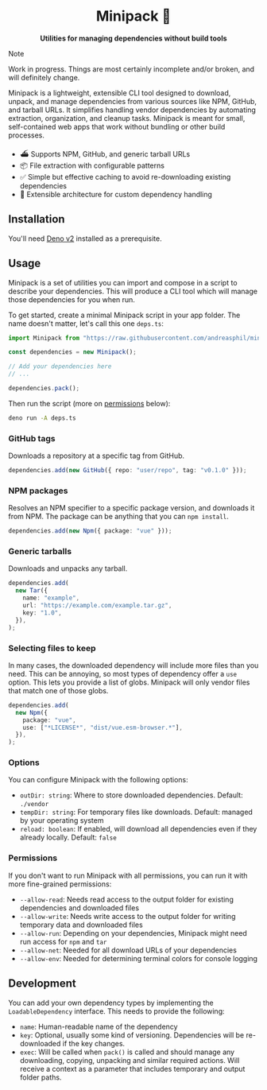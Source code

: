 <h1 align="center">
  Minipack 🦔
</h1>

<p align="center">
  <strong>Utilities for managing dependencies without build tools</strong>
</p>

> [!NOTE]
>
> Work in progress. Things are most certainly incomplete and/or broken, and will
> definitely change.

Minipack is a lightweight, extensible CLI tool designed to download, unpack, and
manage dependencies from various sources like NPM, GitHub, and tarball URLs. It
simplifies handling vendor dependencies by automating extraction, organization,
and cleanup tasks. Minipack is meant for small, self-contained web apps that
work without bundling or other build processes.

- ⛴️ Supports NPM, GitHub, and generic tarball URLs
- 📦 File extraction with configurable patterns
- ✅ Simple but effective caching to avoid re-downloading existing dependencies
- 👷 Extensible architecture for custom dependency handling

## Installation

You'll need [Deno v2](https://deno.com) installed as a prerequisite.

## Usage

Minipack is a set of utilities you can import and compose in a script to
describe your dependencies. This will produce a CLI tool which will manage those
dependencies for you when run.

To get started, create a minimal Minipack script in your app folder. The name
doesn't matter, let's call this one `deps.ts`:

```ts
import Minipack from "https://raw.githubusercontent.com/andreasphil/minipack/refs/heads/main/main.ts";

const dependencies = new Minipack();

// Add your dependencies here
// ...

dependencies.pack();
```

Then run the script (more on [permissions](#permissions) below):

```sh
deno run -A deps.ts
```

### GitHub tags

Downloads a repository at a specific tag from GitHub.

```ts
dependencies.add(new GitHub({ repo: "user/repo", tag: "v0.1.0" }));
```

### NPM packages

Resolves an NPM specifier to a specific package version, and downloads it from
NPM. The package can be anything that you can `npm install`.

```ts
dependencies.add(new Npm({ package: "vue" }));
```

### Generic tarballs

Downloads and unpacks any tarball.

```ts
dependencies.add(
  new Tar({
    name: "example",
    url: "https://example.com/example.tar.gz",
    key: "1.0",
  }),
);
```

### Selecting files to keep

In many cases, the downloaded dependency will include more files than you need.
This can be annoying, so most types of dependency offer a `use` option. This
lets you provide a list of globs. Minipack will only vendor files that match one
of those globs.

```ts
dependencies.add(
  new Npm({
    package: "vue",
    use: ["*LICENSE*", "dist/vue.esm-browser.*"],
  }),
);
```

### Options

You can configure Minipack with the following options:

- `outDir: string`: Where to store downloaded dependencies. Default: `./vendor`
- `tempDir: string`: For temporary files like downloads. Default: managed by
  your operating system
- `reload: boolean`: If enabled, will download all dependencies even if they
  already locally. Default: `false`

### Permissions

If you don't want to run Minipack with all permissions, you can run it with more
fine-grained permissions:

- `--allow-read`: Needs read access to the output folder for existing
  dependencies and downloaded files
- `--allow-write`: Needs write access to the output folder for writing temporary
  data and downloaded files
- `--allow-run`: Depending on your dependencies, Minipack might need run access
  for `npm` and `tar`
- `--allow-net`: Needed for all download URLs of your dependencies
- `--allow-env`: Needed for determining terminal colors for console logging

## Development

You can add your own dependency types by implementing the `LoadableDependency`
interface. This needs to provide the following:

- `name`: Human-readable name of the dependency
- `key`: Optional, usually some kind of versioning. Dependencies will be
  re-downloaded if the key changes.
- `exec`: Will be called when `pack()` is called and should manage any
  downloading, copying, unpacking and similar required actions. Will receive a
  context as a parameter that includes temporary and output folder paths.
